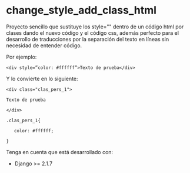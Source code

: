 change_style_add_class_html
==================

Proyecto sencillo que sustituye los style="" dentro de un código html por clases dando el nuevo código y el código css, además perfecto para el desarrollo de traducciones por la separación del texto en líneas sin necesidad de entender código.

Por ejemplo:

``<div style=”color: #ffffff”>Texto de prueba</div>``


Y lo convierte en lo siguiente:

``<div class="clas_pers_1">``

``Texto de prueba``

``</div>``

``.clas_pers_1{``

``    color: #ffffff; ``

``}``


Tenga en cuenta que está desarrollado con:
- Django >= 2.1.7



